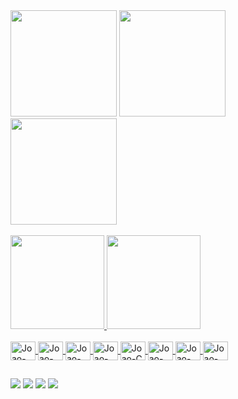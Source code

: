 
 <div>
 <img height="170em" src="https://s3.us-west-2.amazonaws.com/secure.notion-static.com/80fe180d-3ee8-4f87-b6f8-685748692bd0/prog.gif?X-Amz-Algorithm=AWS4-HMAC-SHA256&X-Amz-Credential=AKIAT73L2G45O3KS52Y5%2F20211021%2Fus-west-2%2Fs3%2Faws4_request&X-Amz-Date=20211021T023858Z&X-Amz-Expires=86400&X-Amz-Signature=5f5160b7e7b25556227f9e4614db3459794b16310ad257074919bb7d47083f36&X-Amz-SignedHeaders=host&response-content-disposition=filename%20%3D%22prog.gif%22"/>
  
 <img height="170em" src="https://s3.us-west-2.amazonaws.com/secure.notion-static.com/f8d5aa13-c534-491b-bd83-db9598b46a2a/mat.gif?X-Amz-Algorithm=AWS4-HMAC-SHA256&X-Amz-Credential=AKIAT73L2G45O3KS52Y5%2F20211021%2Fus-west-2%2Fs3%2Faws4_request&X-Amz-Date=20211021T024022Z&X-Amz-Expires=86400&X-Amz-Signature=46cd02085e1aef4af566b2c7b425df07129b7c05fd8f0357f53d7d40ad624dba&X-Amz-SignedHeaders=host&response-content-disposition=filename%20%3D%22mat.gif%22"/>
 
 <img height="170em" src="https://s3.us-west-2.amazonaws.com/secure.notion-static.com/f8d5aa13-c534-491b-bd83-db9598b46a2a/mat.gif?X-Amz-Algorithm=AWS4-HMAC-SHA256&X-Amz-Credential=AKIAT73L2G45O3KS52Y5%2F20210806%2Fus-west-2%2Fs3%2Faws4_request&X-Amz-Date=20210806T132914Z&X-Amz-Expires=86400&X-Amz-Signature=af69f1fa787c2bb37f3eeef7b240f3b35a8e82e890d83821f851712d7f9f8214&X-Amz-SignedHeaders=host&response-content-disposition=filename%20%3D%22mat.gif%22"/>
 

 </div><br>
 
 <div>
 <a href="https://github.com/joaoguilhermemendes">
  <img height="150em" src="https://github-readme-stats.vercel.app/api?username=joaoguilhermemendes&show_icons=true&theme=dark&include_all_commits=true&count_private=true"/>
  <img height="150em" src="https://github-readme-stats.vercel.app/api/top-langs/?username=joaoguilhermemendes&layout=compact&langs_count=16&theme=dark"/>
<div>
<div style="display: inline_block"><br>
  <img align="center" alt="Joao-Js" height="30" width="40" src="https://s3.us-west-2.amazonaws.com/secure.notion-static.com/a3586ee2-0f04-4594-a95b-d3318ae4000f/javascript.svg?X-Amz-Algorithm=AWS4-HMAC-SHA256&X-Amz-Credential=AKIAT73L2G45O3KS52Y5%2F20210806%2Fus-west-2%2Fs3%2Faws4_request&X-Amz-Date=20210806T150138Z&X-Amz-Expires=86400&X-Amz-Signature=56d876e6d5a700e746b17be93fcf72d9a009345a4c6e476bc69de7796469f54e&X-Amz-SignedHeaders=host&response-content-disposition=filename%20%3D%22javascript.svg%22">
  <img align="center" alt="Joao-HTML" height="30" width="40" src="https://s3.us-west-2.amazonaws.com/secure.notion-static.com/fcdee2cf-9528-4742-86ed-4b99106162f2/html5.svg?X-Amz-Algorithm=AWS4-HMAC-SHA256&X-Amz-Credential=AKIAT73L2G45O3KS52Y5%2F20210806%2Fus-west-2%2Fs3%2Faws4_request&X-Amz-Date=20210806T150329Z&X-Amz-Expires=86400&X-Amz-Signature=22f527c07941bb154180411c090f81b1fc2365bb59e9a90e379c73df7be3e68f&X-Amz-SignedHeaders=host&response-content-disposition=filename%20%3D%22html5.svg%22">
  <img align="center" alt="Joao-CSS" height="30" width="40" src="https://s3.us-west-2.amazonaws.com/secure.notion-static.com/b7b09083-57dc-4884-907f-6fc5d3d6e761/css3.svg?X-Amz-Algorithm=AWS4-HMAC-SHA256&X-Amz-Credential=AKIAT73L2G45O3KS52Y5%2F20210806%2Fus-west-2%2Fs3%2Faws4_request&X-Amz-Date=20210806T150156Z&X-Amz-Expires=86400&X-Amz-Signature=ffe377b77bf2f5683d10a1a3ea3ecd02a81e844ba261f1a9b8d325cd5775cba4&X-Amz-SignedHeaders=host&response-content-disposition=filename%20%3D%22css3.svg%22">
  <img align="center" alt="Joao-Python" height="30" width="40" src="https://s3.us-west-2.amazonaws.com/secure.notion-static.com/66b887a0-4877-46f7-9875-3f8a3c0890d4/python.svg?X-Amz-Algorithm=AWS4-HMAC-SHA256&X-Amz-Credential=AKIAT73L2G45O3KS52Y5%2F20210806%2Fus-west-2%2Fs3%2Faws4_request&X-Amz-Date=20210806T150147Z&X-Amz-Expires=86400&X-Amz-Signature=f79f48b485bf50ea1f1e282fb0cf3901dc0a7adc7eb70fa550588b6709effdd9&X-Amz-SignedHeaders=host&response-content-disposition=filename%20%3D%22python.svg%22">
  <img align="center" alt="Joao-C" height="30" width="40" src="https://s3.us-west-2.amazonaws.com/secure.notion-static.com/caaec1c0-b4b2-4af6-8bb6-61cdc6ca56fe/c.svg?X-Amz-Algorithm=AWS4-HMAC-SHA256&X-Amz-Credential=AKIAT73L2G45O3KS52Y5%2F20210806%2Fus-west-2%2Fs3%2Faws4_request&X-Amz-Date=20210806T150152Z&X-Amz-Expires=86400&X-Amz-Signature=be19c1f8e4b0ae3ad2683d61aec3676509a1b35e5ff4e5078e293c10811cd917&X-Amz-SignedHeaders=host&response-content-disposition=filename%20%3D%22c.svg%22">
 <img align="center" alt="Joao-git" height="30" width="40" src="https://s3.us-west-2.amazonaws.com/secure.notion-static.com/c178e5ed-7f7a-4eb5-a699-da88f179e9ae/git.svg?X-Amz-Algorithm=AWS4-HMAC-SHA256&X-Amz-Credential=AKIAT73L2G45O3KS52Y5%2F20210806%2Fus-west-2%2Fs3%2Faws4_request&X-Amz-Date=20210806T150041Z&X-Amz-Expires=86400&X-Amz-Signature=9792f84151460f0b589047f403d9362cc3c4fe36c71fde3d69003795c04da7b4&X-Amz-SignedHeaders=host&response-content-disposition=filename%20%3D%22git.svg%22">
 <img align="center" alt="Joao-github" height="30" width="40" src="https://s3.us-west-2.amazonaws.com/secure.notion-static.com/8429e8d4-22c8-45f4-9de7-458dfb51c5db/github.svg?X-Amz-Algorithm=AWS4-HMAC-SHA256&X-Amz-Credential=AKIAT73L2G45O3KS52Y5%2F20210806%2Fus-west-2%2Fs3%2Faws4_request&X-Amz-Date=20210806T150134Z&X-Amz-Expires=86400&X-Amz-Signature=68b89eb2f2eb485879a0a0fe914d1419a8ab45ec1bfc624a24769b7d1a42bf1a&X-Amz-SignedHeaders=host&response-content-disposition=filename%20%3D%22github.svg%22">
 <a target="_blank" href="https://github.com/joaoguilhermemendes/markdown"><img align="center" alt="Joao-markdown" height="30" width="40" src="https://s3.us-west-2.amazonaws.com/secure.notion-static.com/3983734c-290c-4950-8931-3151ea8d1fd1/markdown.svg?X-Amz-Algorithm=AWS4-HMAC-SHA256&X-Amz-Credential=AKIAT73L2G45O3KS52Y5%2F20210806%2Fus-west-2%2Fs3%2Faws4_request&X-Amz-Date=20210806T150143Z&X-Amz-Expires=86400&X-Amz-Signature=2a04528380d6cc0d97eb5c3fbbf45581a7a655428e8ff24f134f04479ea3707b&X-Amz-SignedHeaders=host&response-content-disposition=filename%20%3D%22markdown.svg%22"></a>
 
</div>
  
  ##
 

  <a href="https://www.youtube.com/channel/UC4ZZGjr6iErkdvSytagUr8A" target="_blank"><img src="https://img.shields.io/badge/-Youtube-%23EA4335?style=for-the-badge&logo=youtube&logoColor=white" target="_blank"></a>
  <a href="https://www.instagram.com/joao_guilherme26/" target="_blank"><img src="https://img.shields.io/badge/-Instagram-%23E4405F?style=for-the-badge&logo=instagram&logoColor=white" target="_blank"></a>
  <a href = "mailto:joaoguilhermemendes@id.uff.br"><img src="https://img.shields.io/badge/-Gmail-%23333?style=for-the-badge&logo=gmail&logoColor=white" target="_blank"></a>
  <a href="https://www.linkedin.com/in/jo%C3%A3o-guilherme-porto-mendes-855098209/" target="_blank"><img src="https://img.shields.io/badge/-LinkedIn-%230077B5?style=for-the-badge&logo=linkedin&logoColor=white" target="_blank"></a> 


<div align="left" width="3">

<!--[![spotify-github-profile](https://spotify-github-profile.vercel.app/api/view?uid=22u5sgcsp7bvy23iqjpv4vcbi&cover_image=true&theme=default)](https://github.com/kittinan/spotify-github-profile) -->
 
 </div>

